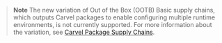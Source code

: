 > **Note** The new variation of Out of the Box (OOTB) Basic supply chains, which outputs Carvel
> packages to enable configuring multiple runtime environments, is not currently supported.
> For more information about the variation, see
> [Carvel Package Supply Chains](/docs-tap/scc/carvel-package-supply-chain.hbs.md).